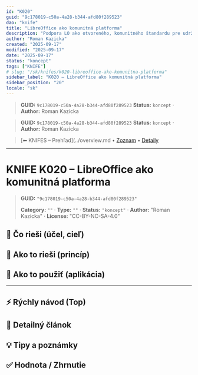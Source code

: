 ```yaml
---
id: "K020"
guid: "9c178019-c50a-4a28-b344-afd80f289523"
dao: "knife"
title: "LibreOffice ako komunitná platforma"
description: "Podpora LO ako otvoreného, komunitného štandardu pre udržateľné riešenia"
author: "Roman Kazicka"
created: "2025-09-17"
modified: "2025-09-17"
date: "2025-09-17"
status: "koncept"
tags: ["KNIFE"]
# slug: "/sk/knifes/k020-libreoffice-ako-komunitna-platforma"
sidebar_label: "K020 – LibreOffice ako komunitná platforma"
sidebar_position: "20"
locale: "sk"
---
```

<!-- fm-visible: start -->
> **GUID:** `9c178019-c50a-4a28-b344-afd80f289523`
> **Status:** `koncept` · **Author:** Roman Kazicka
<!-- fm-visible: end -->
<!-- body:start -->

<!-- fm-visible: start -->
> **GUID:** `9c178019-c50a-4a28-b344-afd80f289523`
> **Status:** `koncept` · **Author:** Roman Kazicka
<!-- fm-visible: end -->
<!-- body:start -->

<!-- nav:knifes -->
> [⬅ KNIFES – Prehľad](../overview.md • [Zoznam](../KNIFE_Overview_List.md) • [Detaily](../KNIFE_Overview_Details.md)
---
# KNIFE K020 – LibreOffice ako komunitná platforma
<!-- fm-visible: start -->

> **GUID:** `"9c178019-c50a-4a28-b344-afd80f289523"`
>   
> **Category:** `""` · **Type:** `""` · **Status:** `"koncept"` · **Author:** "Roman Kazicka" · **License:** "CC-BY-NC-SA-4.0"
<!-- fm-visible: end -->


## 🎯 Čo rieši (účel, cieľ)

## 🧩 Ako to rieši (princíp)

## 🧪 Ako to použiť (aplikácia)

---

## ⚡ Rýchly návod (Top)

## 📜 Detailný článok

## 💡 Tipy a poznámky

## ✅ Hodnota / Zhrnutie
